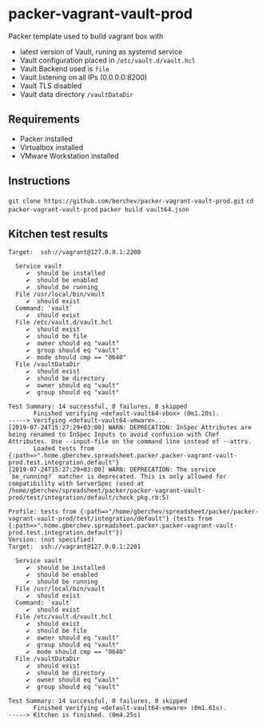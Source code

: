 # packer-vagrant-vault-prod
Packer template used to build vagrant box with
- latest version of Vault, runing as systemd service
- Vault configuration placed in `/etc/vault.d/vault.hcl`
- Vault Backend used is `file`
- Vault listening on all IPs (0.0.0.0:8200)
- Vault TLS disabled
- Vault data directory `/vaultDataDir`

## Requirements
- Packer installed
- Virtualbox installed
- VMware Workstation installed

## Instructions
`git clone https://github.com/berchev/packer-vagrant-vault-prod.git`
`cd packer-vagrant-vault-prod`
`packer build vault64.json`

## Kitchen test results
```
Target:  ssh://vagrant@127.0.0.1:2200

  Service vault
     ✔  should be installed
     ✔  should be enabled
     ✔  should be running
  File /usr/local/bin/vault
     ✔  should exist
  Command: `vault`
     ✔  should exist
  File /etc/vault.d/vault.hcl
     ✔  should exist
     ✔  should be file
     ✔  owner should eq "vault"
     ✔  group should eq "vault"
     ✔  mode should cmp == "0640"
  File /vaultDataDir
     ✔  should exist
     ✔  should be directory
     ✔  owner should eq "vault"
     ✔  group should eq "vault"

Test Summary: 14 successful, 0 failures, 0 skipped
       Finished verifying <default-vault64-vbox> (0m1.20s).
-----> Verifying <default-vault64-vmware>...
[2019-07-24T15:27:29+03:00] WARN: DEPRECATION: InSpec Attributes are being renamed to InSpec Inputs to avoid confusion with Chef Attributes. Use --input-file on the command line instead of --attrs.
       Loaded tests from {:path=>".home.gberchev.spreadsheet.packer.packer-vagrant-vault-prod.test.integration.default"} 
[2019-07-24T15:27:29+03:00] WARN: DEPRECATION: The service `be_running?` matcher is deprecated. This is only allowed for compatibility with ServerSpec (used at /home/gberchev/spreadsheet/packer/packer-vagrant-vault-prod/test/integration/default/check_pkg.rb:5)

Profile: tests from {:path=>"/home/gberchev/spreadsheet/packer/packer-vagrant-vault-prod/test/integration/default"} (tests from {:path=>".home.gberchev.spreadsheet.packer.packer-vagrant-vault-prod.test.integration.default"})
Version: (not specified)
Target:  ssh://vagrant@127.0.0.1:2201

  Service vault
     ✔  should be installed
     ✔  should be enabled
     ✔  should be running
  File /usr/local/bin/vault
     ✔  should exist
  Command: `vault`
     ✔  should exist
  File /etc/vault.d/vault.hcl
     ✔  should exist
     ✔  should be file
     ✔  owner should eq "vault"
     ✔  group should eq "vault"
     ✔  mode should cmp == "0640"
  File /vaultDataDir
     ✔  should exist
     ✔  should be directory
     ✔  owner should eq "vault"
     ✔  group should eq "vault"

Test Summary: 14 successful, 0 failures, 0 skipped
       Finished verifying <default-vault64-vmware> (0m1.61s).
-----> Kitchen is finished. (0m4.25s)
```
